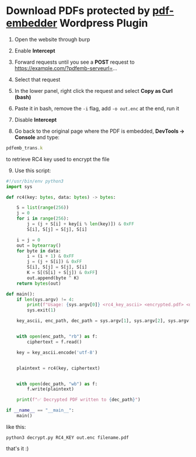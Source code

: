 # Download PDFs protected by [pdf-embedder](https://wordpress.org/plugins/pdf-embedder/) Wordpress Plugin

1. Open the website through burp

2. Enable **Intercept**

3. Forward requests until you see a **POST** request to https://example.com/?pdfemb-serveurl=...

4. Select that request

5. In the lower panel, right click the request and select **Copy as Curl (bash)**

6. Paste it in bash, remove the `-i` flag, add `-o out.enc` at the end, run it

7. Disable **Intercept**

8. Go back to the original page where the PDF is embedded, **DevTools → Console** and type: 
 ```js
pdfemb_trans.k
```
to retrieve RC4 key used to encrypt the file

9. Use this script:

```python
#!/usr/bin/env python3
import sys

def rc4(key: bytes, data: bytes) -> bytes:

    S = list(range(256))
    j = 0
    for i in range(256):
        j = (j + S[i] + key[i % len(key)]) & 0xFF
        S[i], S[j] = S[j], S[i]

    i = j = 0
    out = bytearray()
    for byte in data:
        i = (i + 1) & 0xFF
        j = (j + S[i]) & 0xFF
        S[i], S[j] = S[j], S[i]
        K = S[(S[i] + S[j]) & 0xFF]
        out.append(byte ^ K)
    return bytes(out)

def main():
    if len(sys.argv) != 4:
        print(f"Usage: {sys.argv[0]} <rc4_key_ascii> <encrypted.pdf> <decrypted.pdf>")
        sys.exit(1)

    key_ascii, enc_path, dec_path = sys.argv[1], sys.argv[2], sys.argv[3]


    with open(enc_path, "rb") as f:
        ciphertext = f.read()

    key = key_ascii.encode('utf-8')


    plaintext = rc4(key, ciphertext)


    with open(dec_path, "wb") as f:
        f.write(plaintext)

    print(f"✅ Decrypted PDF written to {dec_path}")

if __name__ == "__main__":
    main()
```

like this:

`python3 decrypt.py RC4_KEY out.enc filename.pdf`

that's it :)




